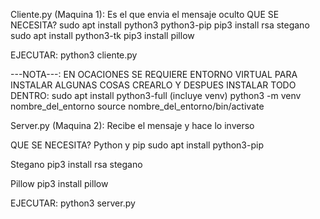 Cliente.py (Maquina 1):
Es el que envia el mensaje oculto
QUE SE NECESITA?
sudo apt install python3 python3-pip
pip3 install rsa stegano
sudo apt install python3-tk
pip3 install pillow

EJECUTAR:
python3 cliente.py

---NOTA---: EN OCACIONES SE REQUIERE ENTORNO VIRTUAL PARA INSTALAR ALGUNAS COSAS CREARLO Y DESPUES INSTALAR TODO DENTRO:
sudo apt install python3-full     (incluye venv)
python3 -m venv nombre_del_entorno
source nombre_del_entorno/bin/activate

Server.py (Maquina 2):
Recibe el mensaje y hace lo inverso

QUE SE NECESITA?
Python y pip
sudo apt install python3-pip

Stegano
pip3 install rsa stegano

Pillow
pip3 install pillow

EJECUTAR:
python3 server.py
